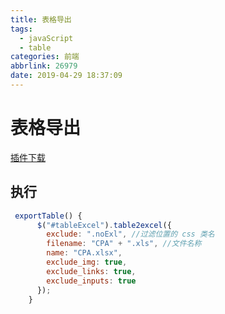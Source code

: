 ```yaml
---
title: 表格导出
tags:
  - javaScript
  - table
categories: 前端
abbrlink: 26979
date: 2019-04-29 18:37:09
---
```


# 表格导出
[插件下载](https://github.com/lumiazdk/-/tree/master/table2excel "插件")
## 执行

```js
 exportTable() {
      $("#tableExcel").table2excel({
        exclude: ".noExl", //过滤位置的 css 类名
        filename: "CPA" + ".xls", //文件名称
        name: "CPA.xlsx",
        exclude_img: true,
        exclude_links: true,
        exclude_inputs: true
      });
    }
```

<!-- more -->
